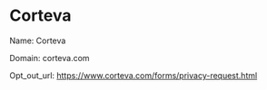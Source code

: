 # Corteva

Name: Corteva

Domain: corteva.com

Opt_out_url: https://www.corteva.com/forms/privacy-request.html
